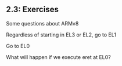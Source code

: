 ## 2.3: Exercises

Some questions about ARMv8 

Regardless of starting in EL3 or EL2, go to EL1

Go to EL0

What will happen if we execute eret at EL0?

